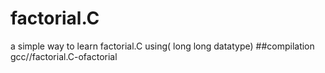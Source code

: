 # factorial.C
a simple way to learn factorial.C using( long long datatype)
##compilation gcc//factorial.C-ofactorial
